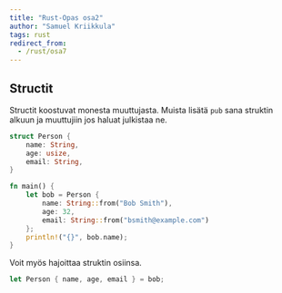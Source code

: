 ```yaml
---
title: "Rust-Opas osa2"
author: "Samuel Kriikkula"
tags: rust
redirect_from:
  - /rust/osa7
---
```


## Structit

Structit koostuvat monesta muuttujasta.
Muista lisätä `pub` sana struktin alkuun ja muuttujiin jos haluat julkistaa ne.
```rust
struct Person {
    name: String,
    age: usize,
    email: String,
}

fn main() {
    let bob = Person {
        name: String::from("Bob Smith"),
        age: 32,
        email: String::from("bsmith@example.com")
    };
    println!("{}", bob.name);
}
```

Voit myös hajoittaa struktin osiinsa.
```rust
let Person { name, age, email } = bob; 
```
